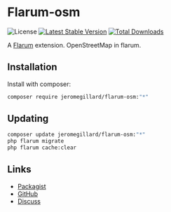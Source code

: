 # Flarum-osm

![License](https://img.shields.io/badge/license-GPL-3.0-blue.svg) [![Latest Stable Version](https://img.shields.io/packagist/v/jeromegillard/flarum-osm.svg)](https://packagist.org/packages/jeromegillard/flarum-osm) [![Total Downloads](https://img.shields.io/packagist/dt/jeromegillard/flarum-osm.svg)](https://packagist.org/packages/jeromegillard/flarum-osm)

A [Flarum](http://flarum.org) extension. OpenStreetMap in flarum.

## Installation

Install with composer:

```sh
composer require jeromegillard/flarum-osm:"*"
```

## Updating

```sh
composer update jeromegillard/flarum-osm:"*"
php flarum migrate
php flarum cache:clear
```

## Links

- [Packagist](https://packagist.org/packages/jeromegillard/flarum-osm)
- [GitHub](https://github.com/jeromegillard/flarum-osm)
- [Discuss](https://discuss.flarum.org/d/PUT_DISCUSS_SLUG_HERE)
